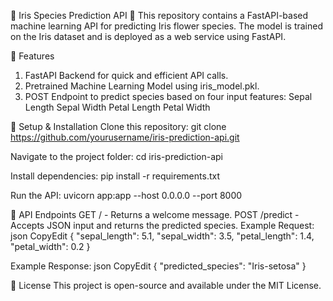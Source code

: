 🌸 Iris Species Prediction API 🌸
This repository contains a FastAPI-based machine learning API for predicting Iris flower species. The model is trained on the Iris dataset and is deployed as a web service using FastAPI.

🚀 Features
1. FastAPI Backend for quick and efficient API calls.
2. Pretrained Machine Learning Model using iris_model.pkl.
3. POST Endpoint to predict species based on four input features:
Sepal Length
Sepal Width
Petal Length
Petal Width

🔧 Setup & Installation
Clone this repository:
git clone https://github.com/yourusername/iris-prediction-api.git


Navigate to the project folder:
cd iris-prediction-api


Install dependencies:
pip install -r requirements.txt

Run the API:
uvicorn app:app --host 0.0.0.0 --port 8000


📡 API Endpoints
GET / - Returns a welcome message.
POST /predict - Accepts JSON input and returns the predicted species.
Example Request:
json
CopyEdit
{
  "sepal_length": 5.1,
  "sepal_width": 3.5,
  "petal_length": 1.4,
  "petal_width": 0.2
}

Example Response:
json
CopyEdit
{
  "predicted_species": "Iris-setosa"
}

📜 License
This project is open-source and available under the MIT License.

